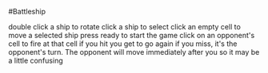 #Battleship

double click a ship to rotate
click a ship to select
click an empty cell to move a selected ship
press ready to start the game
click on an opponent's cell to fire at that cell
if you hit you get to go again
if you miss, it's the opponent's turn.
The opponent will move immediately after you so it may be a little confusing